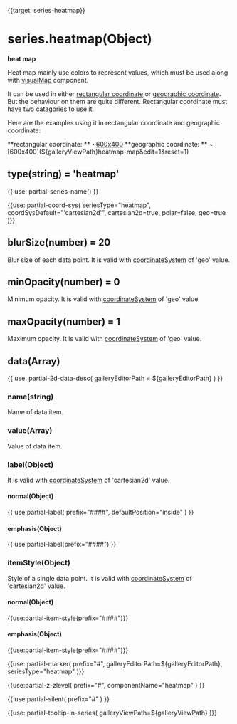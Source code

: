 
{{target: series-heatmap}}

# series.heatmap(Object)
**heat map**

Heat map mainly use colors to represent values, which must be used along with [visualMap](~visualMap) component.

It can be used in either [rectangular coordinate](~grid) or [geographic coordinate](~geo). But the behaviour on them are quite different. Rectangular coordinate must have two catagories to use it.

Here are the examples using it in rectangular coordinate and geographic coordinate:

**rectangular coordinate: **
~[600x400](${galleryViewPath}heatmap-cartesian&edit=1&reset=1)
**geographic coordinate: **
~[600x400](${galleryViewPath}heatmap-map&edit=1&reset=1)

## type(string) = 'heatmap'

{{ use: partial-series-name() }}

{{use: partial-coord-sys(
    seriesType="heatmap",
    coordSysDefault="'cartesian2d'",
    cartesian2d=true,
    polar=false,
    geo=true
)}}

## blurSize(number) = 20
Blur size of each data point. It is valid with [coordinateSystem](~series-heatmap.coordinateSystem) of 'geo' value.

## minOpacity(number) = 0

Minimum opacity. It is valid with [coordinateSystem](~series-heatmap.coordinateSystem) of 'geo' value.

## maxOpacity(number) = 1

Maximum opacity. It is valid with [coordinateSystem](~series-heatmap.coordinateSystem) of 'geo' value.

## data(Array)

{{ use: partial-2d-data-desc(
    galleryEditorPath = ${galleryEditorPath}
) }}

### name(string)
Name of data item.

### value(Array)
Value of data item.

### label(Object)
It is valid with [coordinateSystem](~series-heatmap.coordinateSystem) of 'cartesian2d' value.

#### normal(Object)
{{ use:partial-label(
    prefix="####",
    defaultPosition="inside"
) }}
#### emphasis(Object)
{{ use:partial-label(prefix="####") }}

### itemStyle(Object)
Style of a single data point. It is valid with [coordinateSystem](~series-heatmap.coordinateSystem) of 'cartesian2d' value.
#### normal(Object)
{{use:partial-item-style(prefix="####")}}
#### emphasis(Object)
{{use:partial-item-style(prefix="####")}}

{{use: partial-marker(
    prefix="#",
    galleryEditorPath=${galleryEditorPath},
    seriesType="heatmap"
)}}

{{use:partial-z-zlevel(
    prefix="#",
    componentName="heatmap"
) }}

{{ use:partial-silent(
    prefix="#"
) }}


{{use: partial-tooltip-in-series(
    galleryViewPath=${galleryViewPath}
)}}

